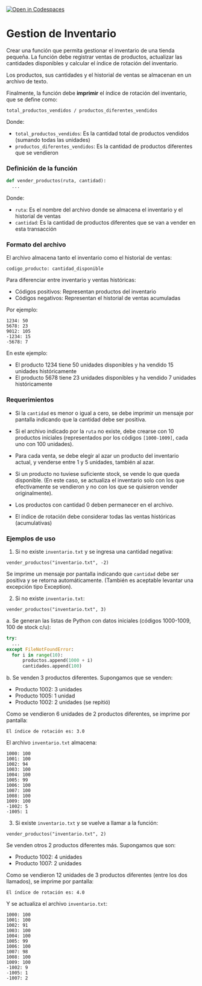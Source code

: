 [![Open in Codespaces](https://classroom.github.com/assets/launch-codespace-2972f46106e565e64193e422d61a12cf1da4916b45550586e14ef0a7c637dd04.svg)](https://classroom.github.com/open-in-codespaces?assignment_repo_id=20022136)
# Gestion de Inventario

Crear una función que permita gestionar el inventario de una tienda pequeña. La función debe registrar ventas de productos, actualizar las cantidades disponibles y calcular el índice de rotación del inventario.

Los productos, sus cantidades y el historial de ventas se almacenan en un archivo de texto.

Finalmente, la función debe **imprimir** el índice de rotación del inventario, que se define como:

`total_productos_vendidos / productos_diferentes_vendidos`

Donde:

- `total_productos_vendidos`: Es la cantidad total de productos vendidos (sumando todas las unidades)
- `productos_diferentes_vendidos`: Es la cantidad de productos diferentes que se vendieron

### Definición de la función

```python
def vender_productos(ruta, cantidad):
  ...
```

Donde:

- `ruta`: Es el nombre del archivo donde se almacena el inventario y el historial de ventas
- `cantidad`: Es la cantidad de productos diferentes que se van a vender en esta transacción

### Formato del archivo

El archivo almacena tanto el inventario como el historial de ventas:

`codigo_producto: cantidad_disponible`

Para diferenciar entre inventario y ventas históricas:

- Códigos positivos: Representan productos del inventario
- Códigos negativos: Representan el historial de ventas acumuladas

Por ejemplo:

```
1234: 50
5678: 23
9012: 105
-1234: 15
-5678: 7
```

En este ejemplo:

- El producto 1234 tiene 50 unidades disponibles y ha vendido 15 unidades históricamente
- El producto 5678 tiene 23 unidades disponibles y ha vendido 7 unidades históricamente

### Requerimientos

- Si la `cantidad` es menor o igual a cero, se debe imprimir un mensaje por pantalla indicando que la cantidad debe ser positiva.

- Si el archivo indicado por la `ruta` no existe, debe crearse con 10 productos iniciales (representados por los códigos `[1000-1009]`, cada uno con 100 unidades).

- Para cada venta, se debe elegir al azar un producto del inventario actual, y venderse entre 1 y 5 unidades, también al azar.

- Si un producto no tuviese suficiente stock, se vende lo que queda disponible. (En este caso, se actualiza el inventario solo con los que efectivamente se vendieron y no con los que se quisieron vender originalmente).

- Los productos con cantidad 0 deben permanecer en el archivo.

- El índice de rotación debe considerar todas las ventas históricas (acumulativas)

### Ejemplos de uso

1. Si no existe `inventario.txt` y se ingresa una cantidad negativa:

```
vender_productos("inventario.txt", -2)
```

Se imprime un mensaje por pantalla indicando que `cantidad` debe ser positiva y se retorna automáticamente. (También es aceptable levantar una excepción tipo Exception).


2. Si no existe `inventario.txt`:


```
vender_productos("inventario.txt", 3)
```

a. Se generan las listas de Python con datos iniciales (códigos 1000-1009, 100 de stock c/u):

```python
try:
  ...
except FileNotFoundError:
  for i in range(10):
      productos.append(1000 + i)
      cantidades.append(100)
```

b. Se venden 3 productos diferentes. Supongamos que se venden:
- Producto 1002: 3 unidades
- Producto 1005: 1 unidad
- Producto 1002: 2 unidades (se repitió)

Como se vendieron 6 unidades de 2 productos diferentes, se imprime por pantalla:

`El índice de rotación es: 3.0`

El archivo `inventario.txt` almacena:

```
1000: 100
1001: 100
1002: 94
1003: 100
1004: 100
1005: 99
1006: 100
1007: 100
1008: 100
1009: 100
-1002: 5
-1005: 1
```

3. Si existe `inventario.txt` y se vuelve a llamar a la función:

`vender_productos("inventario.txt", 2)`

Se venden otros 2 productos diferentes más. Supongamos que son:

- Producto 1002: 4 unidades
- Producto 1007: 2 unidades

Como se vendieron 12 unidades de 3 productos diferentes (entre los dos llamados), se imprime por pantalla:

`El índice de rotación es: 4.0`

Y se actualiza el archivo `inventario.txt`:

```
1000: 100
1001: 100
1002: 91
1003: 100
1004: 100
1005: 99
1006: 100
1007: 98
1008: 100
1009: 100
-1002: 9
-1005: 1
-1007: 2
```